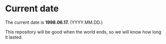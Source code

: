 # Current date

The current date is **1998.06.17.** (YYYY.MM.DD.)

This repository will be good when the world ends, so we will know how long it lasted.